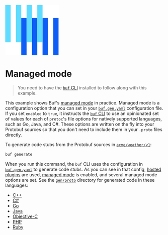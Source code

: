 ![The Buf logo](https://raw.githubusercontent.com/bufbuild/buf-examples/main/.github/buf-logo.svg)

# Managed mode

> You need to have the [`buf` CLI][install] installed to follow along with this example.

This example shows Buf's [managed mode][managed] in practice. Managed mode is a configuration option that you can set in your [`buf.gen.yaml`][buf-gen-yaml] configuration file. If you set `enabled` to `true`, it instructs the [`buf` CLI][repo] to use an opinionated set of values for each of `protoc`'s file options for natively supported languages, such as Go, Java, and C#. These options are written on the fly into your Protobuf sources so that you don't need to include them in your `.proto` files directly.

To generate code stubs from the Protobuf sources in [`acme/weather/v1`](./acme/weather/v1):

```sh
buf generate
```

When you run this command, the `buf` CLI uses the configuration in [`buf.gen.yaml`](./buf.gen.yaml) to generate code stubs. As you can see in that config, [hosted plugins][plugins] are used, [managed mode][managed] is enabled, and several managed mode options are set. See the [`gen/proto`](./gen/proto) directory for generated code in these languages:

* [C++](./gen/proto/cpp)
* [C#](./gen/proto/csharp)
* [Go](./gen/proto/go)
* [Java](./gen/proto/java)
* [Objective-C](./gen/proto/objc)
* [PHP](./gen/proto/php)
* [Ruby](./gen/proto/ruby)

[arena]: https://developers.google.com/protocol-buffers/docs/reference/arenas
[buf-gen-yaml]: https://docs.buf.build/configuration/v2/buf-gen-yaml#managed
[install]: https://docs.buf.build/installation
[managed]: https://docs.buf.build/generate/managed-mode
[plugins]: https://docs.buf.build/bsr/remote-generation/overview#hosted-plugins
[repo]: https://github.com/bufbuild/buf
